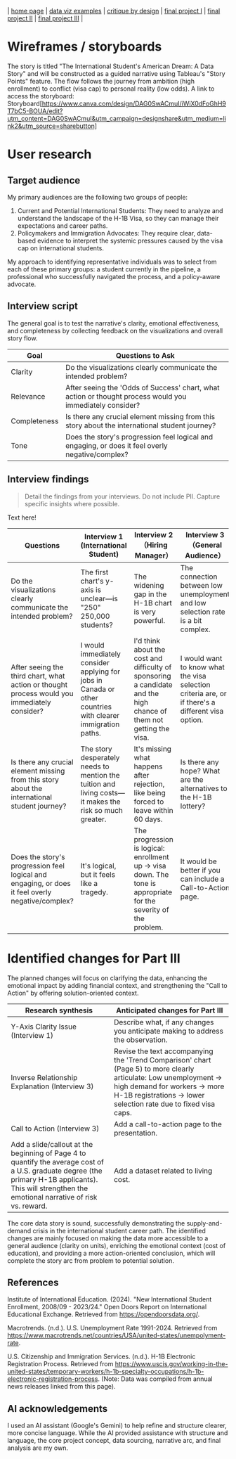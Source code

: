 | [home page](https://cmustudent.github.io/tswd-portfolio-templates/) | [data viz examples](dataviz-examples) | [critique by design](critique-by-design) | [final project I](final-project-part-one) | [final project II](final-project-part-two) | [final project III](final-project-part-three) |

# Wireframes / storyboards
The story is titled "The International Student's American Dream: A Data Story" and will be constructed as a guided narrative using Tableau's "Story Points" feature. The flow follows the journey from ambition (high enrollment) to conflict (visa cap) to personal reality (low odds).
A link to access the storyboard: Storyboard[https://www.canva.com/design/DAG0SwACmuI/iWiX0dFoGhH9T7bC5-BOUA/edit?utm_content=DAG0SwACmuI&utm_campaign=designshare&utm_medium=link2&utm_source=sharebutton]

# User research 
## Target audience
My primary audiences are the following two groups of people:
1. Current and Potential International Students: They need to analyze and understand the landscape of the H-1B Visa, so they can manage their expectations and career paths.
2. Policymakers and Immigration Advocates: They require clear, data-based evidence to interpret the systemic pressures caused by the visa cap on international students.

My approach to identifying representative individuals was to select from each of these primary groups: a student currently in the pipeline, a professional who successfully navigated the process, and a policy-aware advocate.

## Interview script
The general goal is to test the narrative's clarity, emotional effectiveness, and completeness by collecting feedback on the visualizations and overall story flow.

| Goal | Questions to Ask |
|------|------------------|
|Clarity|Do the visualizations clearly communicate the intended problem?|
|Relevance|After seeing the 'Odds of Success' chart, what action or thought process would you immediately consider?|
|Completeness|Is there any crucial element missing from this story about the international student journey?|
|Tone|Does the story's progression feel logical and engaging, or does it feel overly negative/complex?|

## Interview findings
> Detail the findings from your interviews.  Do not include PII.  Capture specific insights where possible.

Text here!

| Questions               | Interview 1 (International Student) | Interview 2（Hiring Manager） | Interview 3（General Audience） |
|-------------------------|--------------------------------|-------------|-------------|
|Do the visualizations clearly communicate the intended problem?|The first chart's y-axis is unclear—is "250" 250,000 students?|The widening gap in the H-1B chart is very powerful.|The connection between low unemployment and low selection rate is a bit complex.|
|After seeing the third chart, what action or thought process would you immediately consider?|I would immediately consider applying for jobs in Canada or other countries with clearer immigration paths.|I'd think about the cost and difficulty of sponsoring a candidate and the high chance of them not getting the visa.|I would want to know what the visa selection criteria are, or if there's a different visa option.|
|Is there any crucial element missing from this story about the international student journey?|The story desperately needs to mention the tuition and living costs—it makes the risk so much greater.|It's missing what happens after rejection, like being forced to leave within 60 days.|Is there any hope? What are the alternatives to the H-1B lottery?|
|Does the story's progression feel logical and engaging, or does it feel overly negative/complex?|It's logical, but it feels like a tragedy.|The progression is logical: enrollment up → visa down. The tone is appropriate for the severity of the problem.|It would be better if you can include a Call-to-Action page.|


# Identified changes for Part III
The planned changes will focus on clarifying the data, enhancing the emotional impact by adding financial context, and strengthening the "Call to Action" by offering solution-oriented context.

| Research synthesis                       | Anticipated changes for Part III                                                |
|------------------------------------------|---------------------------------------------------------------------------------|
|Y-Axis Clarity Issue (Interview 1)| Describe what, if any changes you anticipate making to address the observation.|Change the 'New International Enrollment' y-axis labels (Page 3) to explicitly include thousands (e.g., "250K" instead of "250") or add a footnote stating the units are in thousands.|
|Inverse Relationship Explanation (Interview 3)|Revise the text accompanying the 'Trend Comparison' chart (Page 5) to more clearly articulate: Low unemployment → high demand for workers → more H-1B registrations → lower selection rate due to fixed visa caps.|
| Call to Action (Interview 3)| Add a call-to-action page to the presentation.|
|Add a slide/callout at the beginning of Page 4 to quantify the average cost of a U.S. graduate degree (the primary H-1B applicants). This will strengthen the emotional narrative of risk vs. reward.| Add a dataset related to living cost.|

The core data story is sound, successfully demonstrating the supply-and-demand crisis in the international student career path. The identified changes are mainly focused on making the data more accessible to a general audience (clarity on units), enriching the emotional context (cost of education), and providing a more action-oriented conclusion, which will complete the story arc from problem to potential solution.

## References
Institute of International Education. (2024). "New International Student Enrollment, 2008/09 - 2023/24." Open Doors Report on International Educational Exchange. Retrieved from https://opendoorsdata.org/.

Macrotrends. (n.d.). U.S. Unemployment Rate 1991-2024. Retrieved from https://www.macrotrends.net/countries/USA/united-states/unempolyment-rate.

U.S. Citizenship and Immigration Services. (n.d.). H-1B Electronic Registration Process. Retrieved from https://www.uscis.gov/working-in-the-united-states/temporary-workers/h-1b-specialty-occupations/h-1b-electronic-registration-process. (Note: Data was compiled from annual news releases linked from this page).

## AI acknowledgements
I used an AI assistant (Google's Gemini) to help refine and structure clearer, more concise language. While the AI provided assistance with structure and language, the core project concept, data sourcing, narrative arc, and final analysis are my own.


